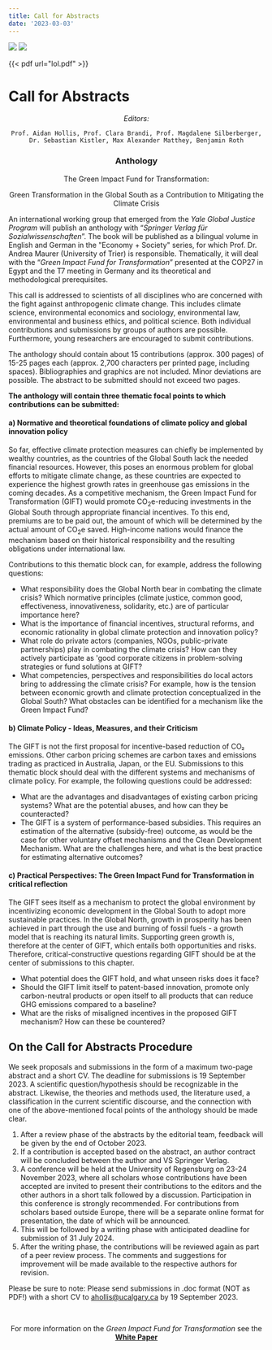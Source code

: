 ```yaml
---
title: Call for Abstracts
date: '2023-03-03'
---
```


<img src="/img/springer-logo.svg" class="abstract-image">
<img src="/img/UCalgary.svg" class="abstract-image">

{{< pdf url="lol.pdf" >}}

# Call for Abstracts

<center>

_Editors:_

    Prof. Aidan Hollis, Prof. Clara Brandi, Prof. Magdalene Silberberger,
    Dr. Sebastian Kistler, Max Alexander Matthey, Benjamin Roth

### Anthology

<span class="emphasis">The Green Impact Fund for Transformation:</span>

<span class="emphasis">Green Transformation in the Global South as a Contribution to Mitigating the Climate Crisis</span>

</center>

An international working group that emerged from the _Yale Global Justice Program_ will publish an anthology with “_Springer Verlag für Sozialwissenschaften_”. The book will be published as a bilingual volume in English and German in the "Economy + Society" series, for which Prof. Dr. Andrea Maurer (University of Trier) is responsible. Thematically, it will deal with the “_Green Impact Fund for Transformation_” presented at the COP27 in Egypt and the T7 meeting in Germany and its theoretical and methodological prerequisites.

This call is addressed to scientists of all disciplines who are concerned with the fight against anthropogenic climate change. This includes climate science, environmental economics and sociology, environmental law, environmental and business ethics, and political science. Both individual contributions and submissions by groups of authors are possible. Furthermore, young researchers are encouraged to submit contributions.

The anthology should contain about 15 contributions (approx. 300 pages) of 15-25 pages each (approx. 2,700 characters per printed page, including spaces). Bibliographies and graphics are not included. Minor deviations are possible. The abstract to be submitted should not exceed two pages.

**The anthology will contain three thematic focal points to which contributions can be submitted:**

#### a) Normative and theoretical foundations of climate policy and global innovation policy

So far, effective climate protection measures can chiefly be implemented by wealthy countries, as the countries of the Global South lack the needed financial resources. However, this poses an enormous problem for global efforts to mitigate climate change, as these countries are expected to experience the highest growth rates in greenhouse gas emissions in the coming decades. As a competitive mechanism, the Green Impact Fund for Transformation (GIFT) would promote CO<sub>2</sub>e-reducing investments in the Global South through appropriate financial incentives. To this end, premiums are to be paid out, the amount of which will be determined by the actual amount of CO<sub>2</sub>e saved. High-income nations would finance the mechanism based on their historical responsibility and the resulting obligations under international law.

Contributions to this thematic block can, for example, address the following questions:

* What responsibility does the Global North bear in combating the climate crisis? Which normative principles (climate justice, common good, effectiveness, innovativeness, solidarity, etc.) are of particular importance here?
* What is the importance of financial incentives, structural reforms, and economic rationality in global climate protection and innovation policy?
* What role do private actors (companies, NGOs, public-private partnerships) play in combating the climate crisis? How can they actively participate as 'good corporate citizens in problem-solving strategies or fund solutions at GIFT?
* What competencies, perspectives and responsibilities do local actors bring to addressing the climate crisis? For example, how is the tension between economic growth and climate protection conceptualized in the Global South? What obstacles can be identified for a mechanism like the Green Impact Fund?

#### b) Climate Policy - Ideas, Measures, and their Criticism

The GIFT is not the first proposal for incentive-based reduction of CO₂ emissions. Other carbon pricing schemes are carbon taxes and emissions trading as practiced in Australia, Japan, or the EU. Submissions to this thematic block should deal with the different systems and mechanisms of climate policy. For example, the following questions could be addressed:

* What are the advantages and disadvantages of existing carbon pricing systems? What are the potential abuses, and how can they be counteracted?
* The GIFT is a system of performance-based subsidies. This requires an estimation of the alternative (subsidy-free) outcome, as would be the case for other voluntary offset mechanisms and the Clean Development Mechanism. What are the challenges here, and what is the best practice for estimating alternative outcomes?

#### c) Practical Perspectives: The Green Impact Fund for Transformation in critical reflection

The GIFT sees itself as a mechanism to protect the global environment by incentivizing economic development in the Global South to adopt more sustainable practices. In the Global North, growth in prosperity has been achieved in part through the use and burning of fossil fuels - a growth model that is reaching its natural limits. Supporting green growth is, therefore at the center of GIFT, which entails both opportunities and risks. Therefore, critical-constructive questions regarding GIFT should be at the center of submissions to this chapter.

* What potential does the GIFT hold, and what unseen risks does it face?
* Should the GIFT limit itself to patent-based innovation, promote only carbon-neutral products or open itself to all products that can reduce GHG emissions compared to a baseline?
* What are the risks of misaligned incentives in the proposed GIFT mechanism? How can these be countered?

## On the Call for Abstracts Procedure

We seek proposals and submissions in the form of a maximum two-page abstract and a short CV. The deadline for submissions is 19 September 2023. A scientific question/hypothesis should be recognizable in the abstract. Likewise, the theories and methods used, the literature used, a classification in the current scientific discourse, and the connection with one of the above-mentioned focal points of the anthology should be made clear.

1. After a review phase of the abstracts by the editorial team, feedback will be given by the end of October 2023.
2. If a contribution is accepted based on the abstract, an author contract will be concluded between the author and VS Springer Verlag.
3. A conference will be held at the University of Regensburg on 23-24 November 2023, where all scholars whose contributions have been accepted are invited to present their contributions to the editors and the other authors in a short talk followed by a discussion. Participation in this conference is strongly recommended. For contributions from scholars based outside Europe, there will be a separate online format for presentation, the date of which will be announced.  
4. This will be followed by a writing phase with anticipated deadline for submission of 31 July 2024.
5. After the writing phase, the contributions will be reviewed again as part of a peer review process. The comments and suggestions for improvement will be made available to the respective authors for revision.

Please be sure to note: Please send submissions in .doc format (NOT as PDF!) with a short CV to [ahollis@ucalgary.ca](mailto:ahollis@ucalgary.ca) by 19 September 2023.

<br>

<center>

For more information on the _Green Impact Fund for Transformation_ see the **[White Paper](/white-paper)**

</center>
